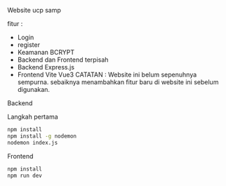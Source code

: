 Website ucp samp

fitur :
- Login
- register
- Keamanan BCRYPT
- Backend dan Frontend terpisah
- Backend Express.js
- Frontend Vite Vue3
CATATAN :
Website ini belum sepenuhnya sempurna. sebaiknya menambahkan fitur baru di website ini sebelum digunakan.


Backend

Langkah pertama
```bash
npm install
npm install -g nodemon
nodemon index.js
```
Frontend
```bash
npm install
npm run dev
```
